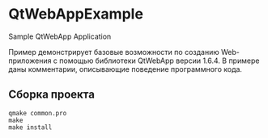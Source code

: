# QtWebAppExample
Sample QtWebApp Application

Пример демонстрирует базовые возможности по созданию Web-приложения с помощью библиотеки QtWebApp версии 1.6.4.
В примере даны комментарии, описывающие поведение программного кода.

## Сборка проекта
```
qmake common.pro
make
make install
```
